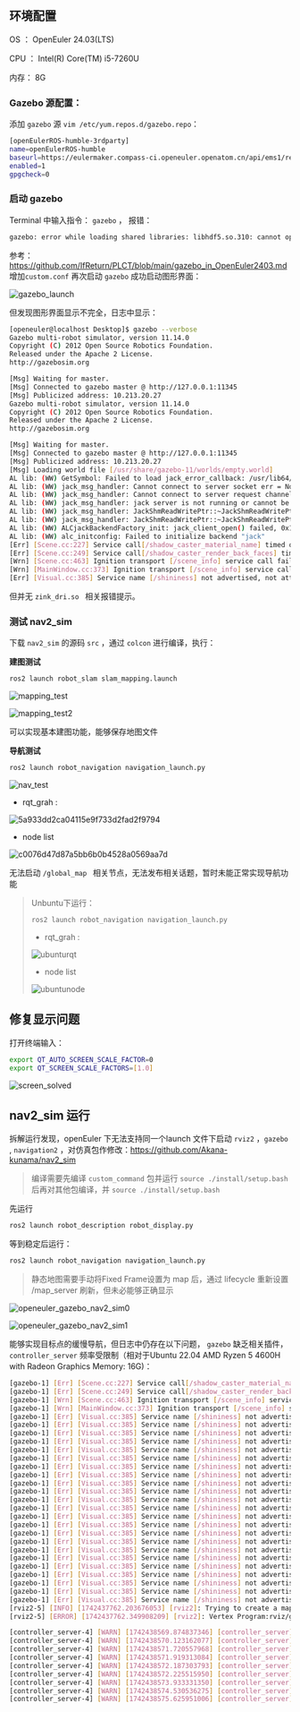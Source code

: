 ## 环境配置

OS ： OpenEuler 24.03(LTS) 

CPU ： Intel(R) Core(TM) i5-7260U 

内存： 8G



### Gazebo 源配置：

添加 `gazebo` 源 `vim /etc/yum.repos.d/gazebo.repo`：

```bash
[openEulerROS-humble-3rdparty]
name=openEulerROS-humble
baseurl=https://eulermaker.compass-ci.openeuler.openatom.cn/api/ems1/repositories/ROS-SIG-Multi-Version_ros-humble_openEuler-24.03-LTS-ROS-3rdparty/openEuler%3A24.03-LTS/x86_64 
enabled=1
gpgcheck=0
```



### 启动 gazebo

Terminal 中输入指令： `gazebo` ， 报错：

```bash
gazebo: error while loading shared libraries: libhdf5.so.310: cannot open shared object file: No such file or directory
```

参考：https://github.com/IfReturn/PLCT/blob/main/gazebo_in_OpenEuler2403.md 增加`custom.conf`  再次启动 `gazebo` 成功启动图形界面：

![gazebo_launch](./pics/gazebo_launch.png)

但发现图形界面显示不完全，日志中显示：

```bash
[openeuler@localhost Desktop]$ gazebo --verbose
Gazebo multi-robot simulator, version 11.14.0
Copyright (C) 2012 Open Source Robotics Foundation.
Released under the Apache 2 License.
http://gazebosim.org

[Msg] Waiting for master.
[Msg] Connected to gazebo master @ http://127.0.0.1:11345
[Msg] Publicized address: 10.213.20.27
Gazebo multi-robot simulator, version 11.14.0
Copyright (C) 2012 Open Source Robotics Foundation.
Released under the Apache 2 License.
http://gazebosim.org

[Msg] Waiting for master.
[Msg] Connected to gazebo master @ http://127.0.0.1:11345
[Msg] Publicized address: 10.213.20.27
[Msg] Loading world file [/usr/share/gazebo-11/worlds/empty.world]
AL lib: (WW) GetSymbol: Failed to load jack_error_callback: /usr/lib64/libjack.so.0: undefined symbol: jack_error_callback
AL lib: (WW) jack_msg_handler: Cannot connect to server socket err = No such file or directory
AL lib: (WW) jack_msg_handler: Cannot connect to server request channel
AL lib: (WW) jack_msg_handler: jack server is not running or cannot be started
AL lib: (WW) jack_msg_handler: JackShmReadWritePtr::~JackShmReadWritePtr - Init not done for -1, skipping unlock
AL lib: (WW) jack_msg_handler: JackShmReadWritePtr::~JackShmReadWritePtr - Init not done for -1, skipping unlock
AL lib: (WW) ALCjackBackendFactory_init: jack_client_open() failed, 0x11
AL lib: (WW) alc_initconfig: Failed to initialize backend "jack"
[Err] [Scene.cc:227] Service call[/shadow_caster_material_name] timed out
[Err] [Scene.cc:249] Service call[/shadow_caster_render_back_faces] timed out
[Wrn] [Scene.cc:463] Ignition transport [/scene_info] service call failed, falling back to gazebo transport [scene_info] request.
[Wrn] [MainWindow.cc:373] Ignition transport [/scene_info] service call failed, falling back to gazebo transport [scene_info] request.
[Err] [Visual.cc:385] Service name [/shininess] not advertised, not attempting to load shininess for visual with name [ground_plane::link::visual].
```

但并无 `zink_dri.so ` 相关报错提示。





### 测试 nav2_sim

下载 `nav2_sim` 的源码 `src` ，通过 `colcon` 进行编译，执行：

**建图测试**

```bash
ros2 launch robot_slam slam_mapping.launch
```

![mapping_test](./pics/mapping_test.jpg)

![mapping_test2](./pics/mapping_test2.jpg)

可以实现基本建图功能，能够保存地图文件

**导航测试**

```bash
ros2 launch robot_navigation navigation_launch.py
```

![nav_test](./pics/nav_test.jpg)

+ rqt_grah : 

![5a933dd2ca04115e9f733d2fad2f9794](./pics/5a933dd2ca04115e9f733d2fad2f9794.jpg)

+ node list

![c0076d47d87a5bb6b0b4528a0569aa7d](./pics/c0076d47d87a5bb6b0b4528a0569aa7d.jpg)

无法启动 `/global_map ` 相关节点，无法发布相关话题，暂时未能正常实现导航功能

> Unbuntu下运行：
>
> ```bash
> ros2 launch robot_navigation navigation_launch.py
> ```
>
> + rqt_grah : 
>
> ![ubunturqt](./pics/ubunturqt.png)
>
> + node list
>
> ![ubuntunode](./pics/ubuntunode.png)



## 修复显示问题

打开终端输入：

```bash
export QT_AUTO_SCREEN_SCALE_FACTOR=0
export QT_SCREEN_SCALE_FACTORS=[1.0]
```

![screen_solved](./pics/screen_solved.jpg)



## nav2_sim 运行

拆解运行发现，openEuler 下无法支持同一个launch 文件下启动 `rviz2` ，`gazebo` , `navigation2`  ，对仿真包作修改：https://github.com/Akana-kunama/nav2_sim

> 编译需要先编译 `custom_command` 包并运行 `source ./install/setup.bash` 后再对其他包编译，并  `source ./install/setup.bash` 

先运行

```bash
ros2 launch robot_description robot_display.py
```

等到稳定后运行：

```bash
ros2 launch robot_navigation navigation_launch.py
```

> 静态地图需要手动将Fixed Frame设置为 map 后，通过 lifecycle 重新设置 /map_server 刷新，但未必能够正确显示

![openeuler_gazebo_nav2_sim0](./pics/openeuler_gazebo_nav2_sim0.jpg)

![openeuler_gazebo_nav2_sim1](./pics/openeuler_gazebo_nav2_sim1.jpg)

能够实现目标点的缓慢导航，但日志中仍存在以下问题， `gazebo` 缺乏相关插件，`controller_server` 频率受限制（相对于Ubuntu 22.04 AMD Ryzen 5 4600H with Radeon Graphics Memory: 16G)：

```bash
[gazebo-1] [Err] [Scene.cc:227] Service call[/shadow_caster_material_name] timed out                                                                                                                 
[gazebo-1] [Err] [Scene.cc:249] Service call[/shadow_caster_render_back_faces] timed out                                                                                                             
[gazebo-1] [Wrn] [Scene.cc:463] Ignition transport [/scene_info] service call failed, falling back to gazebo transport [scene_info] request.                                                         
[gazebo-1] [Wrn] [MainWindow.cc:373] Ignition transport [/scene_info] service call failed, falling back to gazebo transport [scene_info] request.                                                    
[gazebo-1] [Err] [Visual.cc:385] Service name [/shininess] not advertised, not attempting to load shininess for visual with name [ground_plane::link::visual].                                       
[gazebo-1] [Err] [Visual.cc:385] Service name [/shininess] not advertised, not attempting to load shininess for visual with name [simulation_map1108::Wall_0::Wall_0_Visual].                        
[gazebo-1] [Err] [Visual.cc:385] Service name [/shininess] not advertised, not attempting to load shininess for visual with name [simulation_map1108::Wall_1::Wall_1_Visual].                        
[gazebo-1] [Err] [Visual.cc:385] Service name [/shininess] not advertised, not attempting to load shininess for visual with name [simulation_map1108::Wall_2::Wall_2_Visual].                        
[gazebo-1] [Err] [Visual.cc:385] Service name [/shininess] not advertised, not attempting to load shininess for visual with name [simulation_map1108::Wall_3::Wall_3_Visual].                        
[gazebo-1] [Err] [Visual.cc:385] Service name [/shininess] not advertised, not attempting to load shininess for visual with name [simulation_map1108::Wall_4::Wall_4_Visual].                        
[gazebo-1] [Err] [Visual.cc:385] Service name [/shininess] not advertised, not attempting to load shininess for visual with name [simulation_map1108::Wall_5::Wall_5_Visual].                        
[gazebo-1] [Err] [Visual.cc:385] Service name [/shininess] not advertised, not attempting to load shininess for visual with name [simulation_map1108::Wall_6::Wall_6_Visual].                        
[gazebo-1] [Err] [Visual.cc:385] Service name [/shininess] not advertised, not attempting to load shininess for visual with name [simulation_map1108::Wall_7::Wall_7_Visual].                        
[gazebo-1] [Err] [Visual.cc:385] Service name [/shininess] not advertised, not attempting to load shininess for visual with name [simulation_map1108::Wall_8::Wall_8_Visual].                        
[gazebo-1] [Err] [Visual.cc:385] Service name [/shininess] not advertised, not attempting to load shininess for visual with name [simulation_map1108::Wall_9::Wall_9_Visual].                        
[gazebo-1] [Err] [Visual.cc:385] Service name [/shininess] not advertised, not attempting to load shininess for visual with name [simulation_map1108::Wall_10::Wall_10_Visual].                      
[gazebo-1] [Err] [Visual.cc:385] Service name [/shininess] not advertised, not attempting to load shininess for visual with name [simulation_map1108::Wall_14::Wall_14_Visual].                      
[gazebo-1] [Err] [Visual.cc:385] Service name [/shininess] not advertised, not attempting to load shininess for visual with name [simulation_map1108::Wall_15::Wall_15_Visual].                      
[gazebo-1] [Err] [Visual.cc:385] Service name [/shininess] not advertised, not attempting to load shininess for visual with name [simulation_map1108::Wall_16::Wall_16_Visual].                      
[gazebo-1] [Err] [Visual.cc:385] Service name [/shininess] not advertised, not attempting to load shininess for visual with name [simulation_map1108::Wall_18::Wall_18_Visual].                      
[gazebo-1] [Err] [Visual.cc:385] Service name [/shininess] not advertised, not attempting to load shininess for visual with name [simulation_map1108::Wall_19::Wall_19_Visual].                      
[gazebo-1] [Err] [Visual.cc:385] Service name [/shininess] not advertised, not attempting to load shininess for visual with name [simulation_map1108::Wall_20::Wall_20_Visual].                      
[gazebo-1] [Err] [Visual.cc:385] Service name [/shininess] not advertised, not attempting to load shininess for visual with name [simulation_map1108::Wall_21::Wall_21_Visual].                      
[gazebo-1] [Err] [Visual.cc:385] Service name [/shininess] not advertised, not attempting to load shininess for visual with name [simulation_map1108::Wall_22::Wall_22_Visual].                      
[gazebo-1] [Err] [Visual.cc:385] Service name [/shininess] not advertised, not attempting to load shininess for visual with name [simulation_map1108::Wall_24::Wall_24_Visual].                      
[gazebo-1] [Err] [Visual.cc:385] Service name [/shininess] not advertised, not attempting to load shininess for visual with name [simulation_map1108::Wall_25::Wall_25_Visual].                      
[gazebo-1] [Err] [Visual.cc:385] Service name [/shininess] not advertised, not attempting to load shininess for visual with name [simulation_map1108::Wall_26::Wall_26_Visual].                      
[rviz2-5] [INFO] [1742437762.203676053] [rviz2]: Trying to create a map of size 394 x 161 using 1 swatches                                                               
[rviz2-5] [ERROR] [1742437762.349908209] [rviz2]: Vertex Program:rviz/glsl120/indexed_8bit_image.vert Fragment Program:rviz/glsl120/indexed_8bit_image.frag GLSL link result :   
```

```bash
[controller_server-4] [WARN] [1742438569.874837346] [controller_server]: Control loop missed its desired rate of 20.0000Hz
[controller_server-4] [WARN] [1742438570.123162077] [controller_server]: Control loop missed its desired rate of 20.0000Hz
[controller_server-4] [WARN] [1742438571.720557968] [controller_server]: Control loop missed its desired rate of 20.0000Hz
[controller_server-4] [WARN] [1742438571.919313084] [controller_server]: Control loop missed its desired rate of 20.0000Hz
[controller_server-4] [WARN] [1742438572.187303793] [controller_server]: Control loop missed its desired rate of 20.0000Hz
[controller_server-4] [WARN] [1742438572.225515950] [controller_server]: Control loop missed its desired rate of 20.0000Hz
[controller_server-4] [WARN] [1742438573.933331350] [controller_server]: Control loop missed its desired rate of 20.0000Hz
[controller_server-4] [WARN] [1742438574.530536275] [controller_server]: Control loop missed its desired rate of 20.0000Hz
[controller_server-4] [WARN] [1742438575.625951006] [controller_server]: Control loop missed its desired rate of 20.0000H
```

